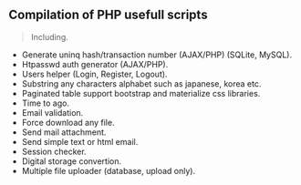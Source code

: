 ## Compilation of PHP usefull scripts

> Including.

* Generate uninq hash/transaction number (AJAX/PHP) (SQLite, MySQL).
* Htpasswd auth generator (AJAX/PHP).
* Users helper (Login, Register, Logout).
* Substring any characters alphabet such as japanese, korea etc.
* Paginated table support bootstrap and materialize css libraries.
* Time to ago.
* Email validation.
* Force download any file.
* Send mail attachment.
* Send simple text or html email.
* Session checker.
* Digital storage convertion.
* Multiple file uploader (database, upload only).